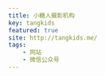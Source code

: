```yaml
---
title: 小糖人摄影机构
key: tangkids
featured: true
site: http://tangkids.me/
tags: 
    - 网站
    - 微信公众号
---
```

